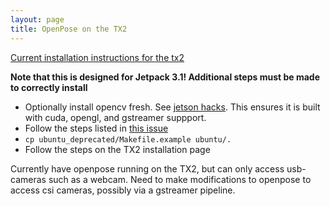 ```yaml
---
layout: page
title: OpenPose on the TX2
---
```


[Current installation instructions for the
tx2](https://github.com/CMU-Perceptual-Computing-Lab/openpose/blob/master/doc/installation_jetson_tx2.md)


**Note that this is designed for Jetpack 3.1!  Additional steps must
be made to correctly install**

* Optionally install opencv fresh. See [jetson
  hacks](https://www.jetsonhacks.com/2018/05/28/build-opencv-3-4-with-cuda-on-nvidia-jetson-tx2/). This
  ensures it is built with cuda, opengl, and gstreamer suppport.
* Follow the steps listed in [this
  issue](https://github.com/CMU-Perceptual-Computing-Lab/openpose/issues/448)
* `cp ubuntu_deprecated/Makefile.example ubuntu/.`
* Follow the steps on the TX2 installation page

Currently have openpose running on the TX2, but can only access
usb-cameras such as a webcam.  Need to make modifications to openpose
to access csi cameras, possibly via a gstreamer pipeline.
